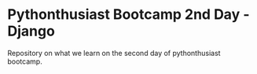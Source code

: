 # Pythonthusiast Bootcamp 2nd Day - Django
Repository on what we learn on the second day of pythonthusiast bootcamp.
